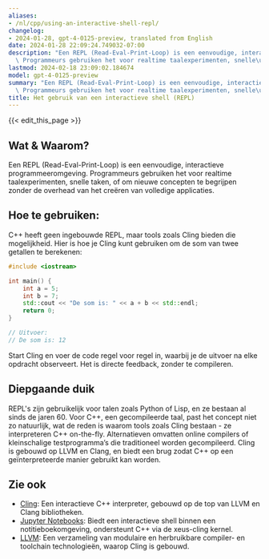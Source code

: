 ```yaml
---
aliases:
- /nl/cpp/using-an-interactive-shell-repl/
changelog:
- 2024-01-28, gpt-4-0125-preview, translated from English
date: 2024-01-28 22:09:24.749032-07:00
description: "Een REPL (Read-Eval-Print-Loop) is een eenvoudige, interactieve programmeeromgeving.\
  \ Programmeurs gebruiken het voor realtime taalexperimenten, snelle\u2026"
lastmod: 2024-02-18 23:09:02.184674
model: gpt-4-0125-preview
summary: "Een REPL (Read-Eval-Print-Loop) is een eenvoudige, interactieve programmeeromgeving.\
  \ Programmeurs gebruiken het voor realtime taalexperimenten, snelle\u2026"
title: Het gebruik van een interactieve shell (REPL)
---
```


{{< edit_this_page >}}

## Wat & Waarom?
Een REPL (Read-Eval-Print-Loop) is een eenvoudige, interactieve programmeeromgeving. Programmeurs gebruiken het voor realtime taalexperimenten, snelle taken, of om nieuwe concepten te begrijpen zonder de overhead van het creëren van volledige applicaties.

## Hoe te gebruiken:
C++ heeft geen ingebouwde REPL, maar tools zoals Cling bieden die mogelijkheid. Hier is hoe je Cling kunt gebruiken om de som van twee getallen te berekenen:

```C++
#include <iostream>

int main() {
    int a = 5;
    int b = 7;
    std::cout << "De som is: " << a + b << std::endl;
    return 0;
}

// Uitvoer:
// De som is: 12
```

Start Cling en voer de code regel voor regel in, waarbij je de uitvoer na elke opdracht observeert. Het is directe feedback, zonder te compileren.

## Diepgaande duik
REPL's zijn gebruikelijk voor talen zoals Python of Lisp, en ze bestaan al sinds de jaren 60. Voor C++, een gecompileerde taal, past het concept niet zo natuurlijk, wat de reden is waarom tools zoals Cling bestaan - ze interpreteren C++ on-the-fly. Alternatieven omvatten online compilers of kleinschalige testprogramma’s die traditioneel worden gecompileerd. Cling is gebouwd op LLVM en Clang, en biedt een brug zodat C++ op een geïnterpreteerde manier gebruikt kan worden.

## Zie ook
- [Cling](https://root.cern/cling/): Een interactieve C++ interpreter, gebouwd op de top van LLVM en Clang bibliotheken.
- [Jupyter Notebooks](https://jupyter.org/): Biedt een interactieve shell binnen een notitieboekomgeving, ondersteunt C++ via de xeus-cling kernel.
- [LLVM](https://llvm.org/): Een verzameling van modulaire en herbruikbare compiler- en toolchain technologieën, waarop Cling is gebouwd.
